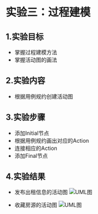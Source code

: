 # 实验三：过程建模
## 1.实验目标
- 掌握过程建模方法
- 掌握活动图的画法
## 2.实验内容
- 根据用例规约创建活动图

## 3.实验步骤
- 添加Initial节点
- 根据用例规约画出对应的Action
- 连接相应的Action
- 添加Final节点

## 4.实验结果
- 发布出租信息的活动图 
![UML图](https://raw.githubusercontent.com/Sakuraxia/uml-modeling-2020/master/students/1714080902409/发布出租信息的活动图.jpg)


- 收藏房源的活动图 
![UML图](https://raw.githubusercontent.com/Sakuraxia/uml-modeling-2020/master/students/1714080902409/收藏房源.jpg)
